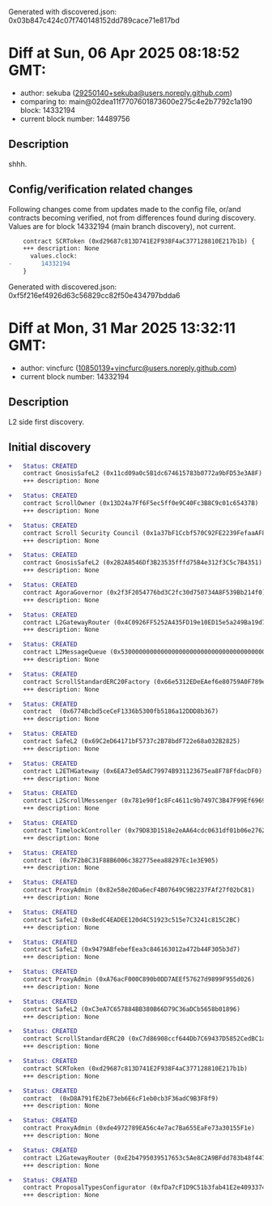 Generated with discovered.json: 0x03b847c424c07f740148152dd789cace71e817bd

# Diff at Sun, 06 Apr 2025 08:18:52 GMT:

- author: sekuba (<29250140+sekuba@users.noreply.github.com>)
- comparing to: main@02dea11f7707601873600e275c4e2b7792c1a190 block: 14332194
- current block number: 14489756

## Description

shhh.

## Config/verification related changes

Following changes come from updates made to the config file,
or/and contracts becoming verified, not from differences found during
discovery. Values are for block 14332194 (main branch discovery), not current.

```diff
    contract SCRToken (0xd29687c813D741E2F938F4aC377128810E217b1b) {
    +++ description: None
      values.clock:
-        14332194
    }
```

Generated with discovered.json: 0xf5f216ef4926d63c56829cc82f50e434797bdda6

# Diff at Mon, 31 Mar 2025 13:32:11 GMT:

- author: vincfurc (<10850139+vincfurc@users.noreply.github.com>)
- current block number: 14332194

## Description

L2 side first discovery.

## Initial discovery

```diff
+   Status: CREATED
    contract GnosisSafeL2 (0x11cd09a0c5B1dc674615783b0772a9bFD53e3A8F)
    +++ description: None
```

```diff
+   Status: CREATED
    contract ScrollOwner (0x13D24a7Ff6F5ec5ff0e9C40Fc3B8C9c01c65437B)
    +++ description: None
```

```diff
+   Status: CREATED
    contract Scroll Security Council (0x1a37bF1Ccbf570C92FE2239FefaaAF861c2924DD)
    +++ description: None
```

```diff
+   Status: CREATED
    contract GnosisSafeL2 (0x2B2A8546Df3B23535fffd75B4e312f3C5c7B4351)
    +++ description: None
```

```diff
+   Status: CREATED
    contract AgoraGovernor (0x2f3F2054776bd3C2fc30d750734A8F539Bb214f0)
    +++ description: None
```

```diff
+   Status: CREATED
    contract L2GatewayRouter (0x4C0926FF5252A435FD19e10ED15e5a249Ba19d79)
    +++ description: None
```

```diff
+   Status: CREATED
    contract L2MessageQueue (0x5300000000000000000000000000000000000000)
    +++ description: None
```

```diff
+   Status: CREATED
    contract ScrollStandardERC20Factory (0x66e5312EDeEAef6e80759A0F789e7914Fb401484)
    +++ description: None
```

```diff
+   Status: CREATED
    contract  (0x6774Bcbd5ceCeF1336b5300fb5186a12DDD8b367)
    +++ description: None
```

```diff
+   Status: CREATED
    contract SafeL2 (0x69C2eD64171bF5737c2B78bdF722e68a032B2825)
    +++ description: None
```

```diff
+   Status: CREATED
    contract L2ETHGateway (0x6EA73e05AdC79974B931123675ea8F78FfdacDF0)
    +++ description: None
```

```diff
+   Status: CREATED
    contract L2ScrollMessenger (0x781e90f1c8Fc4611c9b7497C3B47F99Ef6969CbC)
    +++ description: None
```

```diff
+   Status: CREATED
    contract TimelockController (0x79D83D1518e2eAA64cdc0631df01b06e2762CC14)
    +++ description: None
```

```diff
+   Status: CREATED
    contract  (0x7F2b8C31F88B6006c382775eea88297Ec1e3E905)
    +++ description: None
```

```diff
+   Status: CREATED
    contract ProxyAdmin (0x82e58e20Da6ecF4B07649C9B2237FAf27f02bC81)
    +++ description: None
```

```diff
+   Status: CREATED
    contract SafeL2 (0x8edC4EADEE120d4C51923c515e7C3241c815C2BC)
    +++ description: None
```

```diff
+   Status: CREATED
    contract SafeL2 (0x9479ABfebefEea3c846163012a472b44F305b3d7)
    +++ description: None
```

```diff
+   Status: CREATED
    contract ProxyAdmin (0xA76acF000C890b0DD7AEEf57627d9899F955d026)
    +++ description: None
```

```diff
+   Status: CREATED
    contract SafeL2 (0xC3eA7C657884BB380B66D79C36aDCb5658b01896)
    +++ description: None
```

```diff
+   Status: CREATED
    contract ScrollStandardERC20 (0xC7d86908ccf644Db7C69437D5852CedBC1aD3f69)
    +++ description: None
```

```diff
+   Status: CREATED
    contract SCRToken (0xd29687c813D741E2F938F4aC377128810E217b1b)
    +++ description: None
```

```diff
+   Status: CREATED
    contract  (0xD8A791fE2bE73eb6E6cF1eb0cb3F36adC9B3F8f9)
    +++ description: None
```

```diff
+   Status: CREATED
    contract ProxyAdmin (0xde4972789EA56c4e7ac7Ba655EaFe73a30155F1e)
    +++ description: None
```

```diff
+   Status: CREATED
    contract L2GatewayRouter (0xE2b4795039517653c5Ae8C2A9BFdd783b48f447A)
    +++ description: None
```

```diff
+   Status: CREATED
    contract ProposalTypesConfigurator (0xfDa7cF1D9C51b3fab41E2e4093374DD8715D640E)
    +++ description: None
```
